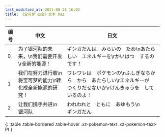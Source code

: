 ```yaml
---
last_modified_at: 2021-08-21 16:02
title: 《宝可梦 白金》文本 092
---
```

| 编号 | 中文 | 日文 |
| ---- | ---- | ---- |
| 0 | 为了银河队的未来，\n我们需要开发\r全新的能源！ | ギンガだんは　みらいの　ため\nあたらしい　エネルギーを\rかいはつ　するのです！ |
| 1 | 我们在努力进行着\n将宝可梦的能力\r转化成全新能源的研究！ | ワレワレは　ポケモンの\nふしぎなちから　から　あたらしい\rエネルギーが　つくりだせないか\rけんきゅうを　しているのよ！ |
| 2 | 让我们携手共进\n　　　　　银河队 | われわれと　ともに　あゆもう\n　　　　　　　　　　　ギンガだん |
{: .table .table-bordered .table-hover .xz-pokemon-text .xz-pokemon-text-Pt }